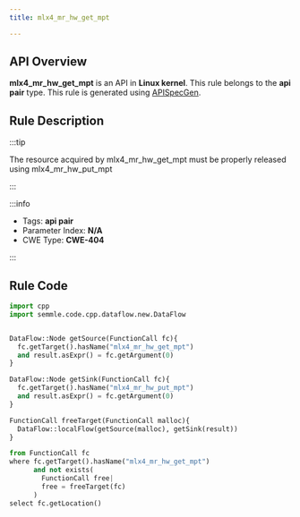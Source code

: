 ```yaml
---
title: mlx4_mr_hw_get_mpt

---
```



## API Overview
**mlx4_mr_hw_get_mpt** is an API in **Linux kernel**. This rule belongs to the **api pair** type. This rule is generated using [APISpecGen](../../tools/APISpecGen).
## Rule Description

:::tip

The resource acquired by mlx4_mr_hw_get_mpt must be properly released using mlx4_mr_hw_put_mpt

:::

:::info

- Tags: **api pair**
- Parameter Index: **N/A**
- CWE Type: **CWE-404**

:::

## Rule Code
```python
import cpp
import semmle.code.cpp.dataflow.new.DataFlow


DataFlow::Node getSource(FunctionCall fc){
  fc.getTarget().hasName("mlx4_mr_hw_get_mpt")
  and result.asExpr() = fc.getArgument(0)
}

DataFlow::Node getSink(FunctionCall fc){
  fc.getTarget().hasName("mlx4_mr_hw_put_mpt")
  and result.asExpr() = fc.getArgument(0)
}

FunctionCall freeTarget(FunctionCall malloc){
  DataFlow::localFlow(getSource(malloc), getSink(result))
}

from FunctionCall fc
where fc.getTarget().hasName("mlx4_mr_hw_get_mpt")
      and not exists(
        FunctionCall free| 
        free = freeTarget(fc)
      )
select fc.getLocation()

    
```